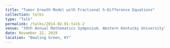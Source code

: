 ```yaml
---
title: "Tumor Growth Model with Fractional h-Difference Equations"
collection: talks
type: "Talk"
permalink: /talks/2014-02-01-talk-2
venue: "39th Annual Mathematics Symposium. Western Kentucky University"
date: November 22, 2019
location: "Bowling Green, KY"
---
```



